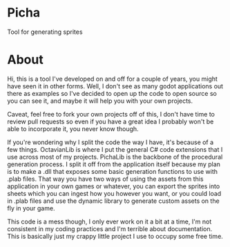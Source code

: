 # Picha
Tool for generating sprites

# About
Hi, this is a tool I've developed on and off for a couple of years, you might have seen it in other forms.  Well, I don't see as many godot applications out there as examples so I've decided to open up the code to open source so you can see it, and maybe it will help you with your own projects.  
  
Caveat, feel free to fork your own projects off of this, I don't have time to review pull requests so even if you have a great idea I probably won't be able to incorporate it, you never know though.

If you're wondering why I split the code the way I have, it's because of a few things.  OctavianLib is where I put the general C# code extensions that I use across most of my projects.  PichaLib is the backbone of the procedural generation process.  I split it off from the application itself because my plan is to make a .dll that exposes some basic generation functions to use with .plab files.  That way you have two ways of using the assets from this application in your own games or whatever, you can export the sprites into sheets which you can ingest how you however you want, or you could load in .plab files and use the dynamic library to generate custom assets on the fly in your game.

This code is a mess though, I only ever work on it a bit at a time, I'm not consistent in my coding practices and I'm terrible about documentation.  This is basically just my crappy little project I use to occupy some free time.
